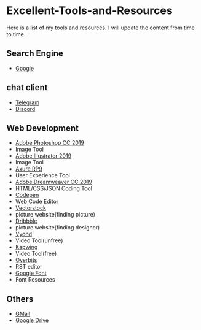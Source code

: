 # Excellent-Tools-and-Resources
Here is a list of my tools and resources. I will update the content from time to time.
## Search Engine
- [Google](https://google.com)
## chat client
- [Telegram](https://telegram.org)
- [Discord](https://discord.com)
## Web Development
- [Adobe Photoshop CC 2019](https://www.adobe.com/products/photoshop.html)
- Image Tool
- [Adobe Illustrator 2019](https://www.adobe.com/products/illustrator.html)
- Image Tool
- [Axure RP9](https://www.axure.com/release-history/rp9)
- User Experience Tool
- [Adobe Dreamweaver CC 2019](https://www.adobe.com/products/dreamweaver.html)
- HTML/CSS/JSON Coding Tool
- [Codepen](https://codepen.io)
- Web Code Editor
- [Vectorstock](https://www.vectorstock.com)
- picture website(finding picture)
- [Dribbble](https://dribbble.com)
- picture website(finding designer)
- [Vyond](https://app.vyond.com)
- Video Tool(unfree)
- [Kapwing](https://www.kapwing.com)
- Video Tool(free)
- [Overbits](https://overbits.herokuapp.com)
- RST editor
- [Google Font](https://fonts.google.com)
- Font Resources
## Others
- [GMail](https://mail.google.com)
- [Google Drive](https://drive.google.com)
